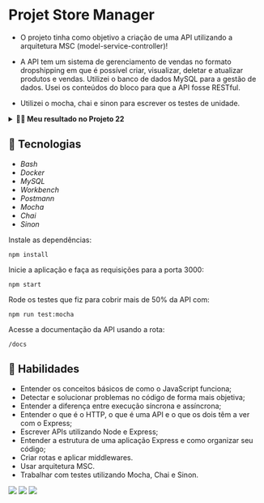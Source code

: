 # Projet Store Manager

* O projeto tinha como objetivo a criação de uma API utilizando a arquitetura MSC (model-service-controller)!

* A API tem um sistema de gerenciamento de vendas no formato dropshipping em que é possível criar, visualizar, deletar e atualizar produtos e vendas. Utilizei o banco de dados MySQL para a gestão de dados. Usei os conteúdos do bloco para que a API fosse RESTful.

* Utilizei o mocha, chai e sinon para escrever os testes de unidade.

<details>
  <summary><strong>👨‍💻 Meu resultado no Projeto 22</strong></summary><br />
<img src="./public/store-manager.png"/>
</details>

## 🚀 Tecnologias

* _Bash_
* _Docker_
* _MySQL_
* _Workbench_
* _Postmann_
* _Mocha_
* _Chai_
* _Sinon_

Instale as dependências:
```
npm install
```

Inicie a aplicação e faça as requisições para a porta 3000:

```
npm start
```

Rode os testes que fiz para cobrir mais de 50% da API com:
```
npm run test:mocha
```

Acesse a documentação da API usando a rota:
```
/docs
```

## 🚀 Habilidades

* Entender os conceitos básicos de como o JavaScript funciona;
* Detectar e solucionar problemas no código de forma mais objetiva;
* Entender a diferença entre execução síncrona e assíncrona;
* Entender o que é o HTTP, o que é uma API e o que os dois têm a ver com o Express;
* Escrever APIs utilizando Node e Express;
* Entender a estrutura de uma aplicação Express e como organizar seu código;
* Criar rotas e aplicar middlewares.
* Usar arquitetura MSC.
* Trabalhar com testes utilizando Mocha, Chai e Sinon.

<div> 
  <a href = "mailto:hsncorretor@gmail.com"><img src="https://img.shields.io/badge/-Gmail-%23333?style=for-the-badge&logo=gmail&logoColor=white" target="_blank"></a>
  <a href="https://www.linkedin.com/in/henriquen-dev/" target="_blank"><img src="https://img.shields.io/badge/-LinkedIn-%230077B5?style=for-the-badge&logo=linkedin&logoColor=white" target="_blank"></a>
    <a href="https://instagram.com/henrique.s.nasc" target="_blank"><img src="https://img.shields.io/badge/-Instagram-%23E4405F?style=for-the-badge&logo=instagram&logoColor=white" target="_blank"></a> 
</div>
